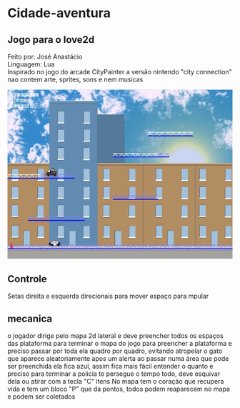 # Cidade-aventura #
## Jogo para o love2d ##
Feito por: José Anastácio \
Linguagem: Lua \
Inspirado no jogo do arcade CityPainter a versão nintendo "city connection" \
nao contem arte, sprites, sons e nem musicas

![imagem do jogo ](https://github.com/josecodebr/Cidade-aventura/blob/main/cidade%20aventura.JPG?raw=true)


## Controle ##
Setas direita e esquerda direcionais para mover
espaço para mpular

## mecanica ##
o jogador dirige pelo mapa 2d lateral e deve preencher todos os espaços das plataforma para terminar o mapa do jogo
para preencher a plataforma e preciso passar por toda ela quadro por quadro, evitando atropelar o gato que aparece aleatoriamente apos um alerta
ao passar numa área que pode ser preenchida ela fica azul, assim fica mais fácil entender o quanto e preciso para terminar
a policia te persegue o tempo todo, deve esquivar dela ou atirar com a tecla "C"
itens
No mapa tem o coração que recupera vida e tem um bloco "P" que da pontos, todos podem reaparecem no mapa e podem ser coletados
